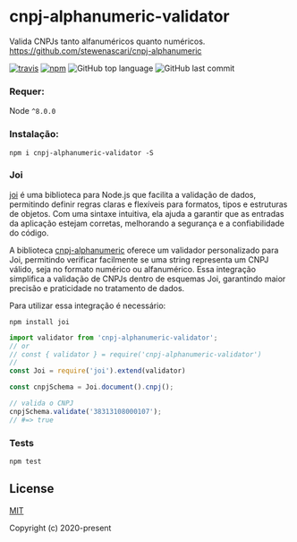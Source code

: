 # cnpj-alphanumeric-validator
Valida CNPJs tanto alfanuméricos quanto numéricos.
https://github.com/stewenascari/cnpj-alphanumeric

[![travis][travis-image]][travis-url]
[![npm][npm-image]][npm-url]
![GitHub top language](https://img.shields.io/github/languages/top/stewenascari/cnpj-alphanumeric)
![GitHub last commit](https://img.shields.io/github/last-commit/stewenascari/cnpj-alphanumeric)

[travis-image]: https://travis-ci.org/stewenascari/cnpj-alphanumeric.svg?branch=master
[travis-url]: https://travis-ci.org/stewenascari/cnpj-alphanumeric
[npm-image]: https://img.shields.io/npm/v/cnpj-alphanumeric-validator.svg?style=flat
[npm-url]: https://npmjs.org/package/cnpj-alphanumeric-validator

### Requer:
Node ``^8.0.0``

### Instalação:
```
npm i cnpj-alphanumeric-validator -S
```

### Joi

[joi](https://www.npmjs.com/package/joi) é uma biblioteca para Node.js que facilita a validação de dados, permitindo definir regras claras e flexíveis para formatos, tipos e estruturas de objetos. Com uma sintaxe intuitiva, ela ajuda a garantir que as entradas da aplicação estejam corretas, melhorando a segurança e a confiabilidade do código.

A biblioteca [cnpj-alphanumeric](https://www.npmjs.com/package/cnpj-alfanumerico) oferece um validador personalizado para Joi, permitindo verificar facilmente se uma string representa um CNPJ válido, seja no formato numérico ou alfanumérico. Essa integração simplifica a validação de CNPJs dentro de esquemas Joi, garantindo maior precisão e praticidade no tratamento de dados.

Para utilizar essa integração é necessário:

```
npm install joi
```

```js
import validator from 'cnpj-alphanumeric-validator';
// or
// const { validator } = require('cnpj-alphanumeric-validator')
//
const Joi = require('joi').extend(validator)

const cnpjSchema = Joi.document().cnpj();

// valida o CNPJ
cnpjSchema.validate('38313108000107');
// #=> true
```

### Tests
```shell
npm test
```

## License

[MIT](http://opensource.org/licenses/MIT)

Copyright (c) 2020-present
